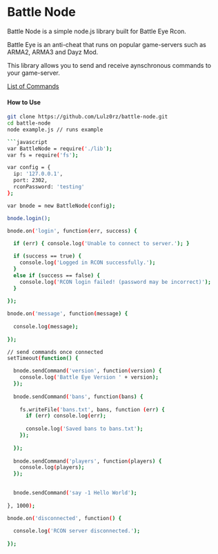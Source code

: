 # Battle Node

Battle Node is a simple node.js library built for Battle Eye Rcon.

Battle Eye is an anti-cheat that runs on popular game-servers such as ARMA2, ARMA3 and Dayz Mod.

This library allows you to send and receive aynschronous commands to your game-server.

[List of Commands](http://www.battleye.com/doc.html)

#### How to Use

```bash
git clone https://github.com/Lulz0rz/battle-node.git
cd battle-node
node example.js // runs example

```javascript
var BattleNode = require('./lib');
var fs = require('fs');

var config = {
  ip: '127.0.0.1',
  port: 2302,
  rconPassword: 'testing'
};

var bnode = new BattleNode(config);

bnode.login();

bnode.on('login', function(err, success) {
  
  if (err) { console.log('Unable to connect to server.'); }

  if (success == true) {
    console.log('Logged in RCON successfully.');
  }
  else if (success == false) {
    console.log('RCON login failed! (password may be incorrect)');
  }
            
});

bnode.on('message', function(message) {
  
  console.log(message);
  
});

// send commands once connected
setTimeout(function() {

  bnode.sendCommand('version', function(version) {
    console.log('Battle Eye Version ' + version);
  });
  
  bnode.sendCommand('bans', function(bans) {
    
    fs.writeFile('bans.txt', bans, function (err) {
      if (err) console.log(err);
      
      console.log('Saved bans to bans.txt');
    });
                            
  });
  
  bnode.sendCommand('players', function(players) {
    console.log(players);
  });

  
  bnode.sendCommand('say -1 Hello World');
  
}, 1000);

bnode.on('disconnected', function() {
  
  console.log('RCON server disconnected.');
  
});
